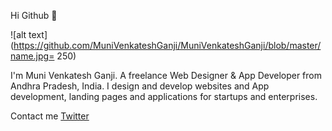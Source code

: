 Hi Github 👋

![alt text](https://github.com/MuniVenkateshGanji/MuniVenkateshGanji/blob/master/name.jpg= 250)

I'm Muni Venkatesh Ganji. A freelance Web Designer & App Developer from Andhra Pradesh, India. I design and develop websites and App development, landing pages and applications for startups and enterprises.

Contact me [Twitter](https://twitter.com/munigmvenkatesh)
